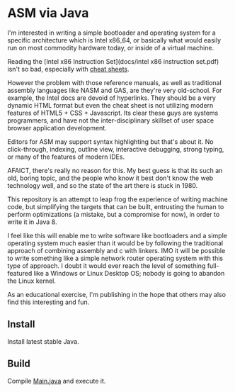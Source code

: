 # ASM via Java

I'm interested in writing a simple bootloader and operating system for a specific architecture
which is Intel x86_64, or basically what would easily run on most commodity hardware today, or
inside of a virtual machine.

Reading the 
[Intel x86 Instruction Set](docs/intel x86 instruction set.pdf) 
isn't so bad, especially with [cheat sheets](http://ref.x86asm.net/coder32.html).

However the problem with those reference manuals, as well as traditional assembly languages like
NASM and GAS, are they're very old-school. For example, the Intel docs are devoid of hyperlinks.
They should be a very dynamic HTML format but even the cheat sheet is not utilizing modern features
of HTML5 + CSS + Javascript. Its clear these guys are systems programmers, and have not the inter-disciplinary
skillset of user space browser application development.

Editors for ASM may support syntax highlighting but that's about it. No click-through, indexing, outline view,
interactive debugging, strong typing, or many of the features of modern IDEs.

AFAICT, there's really no reason for this. My best guess is that its such an old, boring topic, and the people
who know it best don't know the web technology well, and so the state of the art there is stuck in 1980.

This repository is an attempt to leap frog the experience of writing machine code, but simplifying the targets 
that can be built, entrusting the human to perform optimizations (a mistake, but a compromise for now), 
in order to write it in Java 8.

I feel like this will enable me to write software like bootloaders and a simple operating system much easier
than it would be by following the traditional approach of combining assembly and c with linkers. IMO it will
be possible to write something like a simple network router operating system with this type of approach. I
doubt it would ever reach the level of something full-featured like a Windows or Linux Desktop OS; nobody is
going to abandon the Linux kernel.

As an educational exercise, I'm publishing in the hope that others may also find this interesting and fun.


## Install

Install latest stable Java.

## Build

Compile [Main.java](src/Main.java) and execute it.


